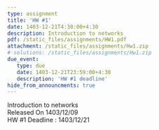 ```yaml
---
type: assignment
title: 'HW #1'
date: 1403-12-21T4:30:00+4:30
description: Introduction to networks
pdf: /static_files/assignments/HW1.pdf
attachment: /static_files/assignments/Hw1.zip
# solutions: /static_files/assignments/Hw1.zip
due_event: 
   type: due
   date: 1403-12-21T23:59:00+4:30
   description: 'HW #1 deadline'
hide_from_announcments: true
---
```

Introduction to networks<br>
Released On 1403/12/09<br>
HW #1 Deadline : 1403/12/21 
